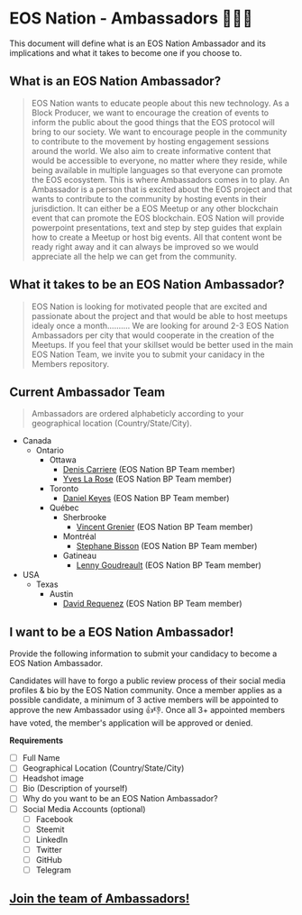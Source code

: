 # EOS Nation - Ambassadors 👨‍👧‍👦

This document will define what is an EOS Nation Ambassador and its implications and what it takes to become one if you choose to.

## What is an EOS Nation Ambassador?

> EOS Nation wants to educate people about this new technology. As a Block Producer, we want to encourage the creation of events to inform the public about the good things that the EOS protocol will bring to our society. We want to encourage people in the community to contribute to the movement by hosting engagement sessions around the world. We also aim to create informative content that would be accessible to everyone, no matter where they reside, while being available in multiple languages so that everyone can promote the EOS ecosystem. This is where Ambassadors comes in to play. An Ambassador is a person that is excited about the EOS project and that wants to contribute to the community by hosting events in their jurisdiction. It can either be a EOS Meetup or any other blockchain event that can promote the EOS blockchain. EOS Nation will provide powerpoint presentations, text and step by step guides that explain how to create a Meetup or host big events. All that content wont be ready right away and it can always be improved so we would appreciate all the help we can get from the community.

## What it takes to be an EOS Nation Ambassador?

>EOS Nation is looking for motivated people that are excited and passionate about the project and that would be able to host meetups idealy once a month.......... We are looking for around 2-3 EOS Nation Ambassadors per city that would cooperate in the creation of the Meetups. If you feel that your skillset would be better used in the main EOS Nation Team, we invite you to submit your canidacy in the Members repository. 
 
## Current Ambassador Team

> Ambassadors are ordered alphabeticly according to your geographical location (Country/State/City).

- Canada
  - Ontario
    - Ottawa
      - [Denis Carriere](members.md#denis-carriere) (EOS Nation BP Team member)
      - [Yves La Rose](members.md#yves-la-rose) (EOS Nation BP Team member)
    - Toronto
      - [Daniel Keyes](members.md#daniel-keyes) (EOS Nation BP Team member)
    - Québec
      - Sherbrooke
        - [Vincent Grenier](members.md#vincent-grenier) (EOS Nation BP Team member)
      - Montréal
        - [Stephane Bisson](members.md#stephane-bisson) (EOS Nation BP Team member)
      - Gatineau 
        - [Lenny Goudreault](members.md#lenny-goudreault) (EOS Nation BP Team member)
- USA
  - Texas
    - Austin
      - [David Requenez](members.md#david-requenez) (EOS Nation BP Team member)


## I want to be a EOS Nation Ambassador!

Provide the following information to submit your candidacy to become a EOS Nation Ambassador.

Candidates will have to forgo a public review process of their social media profiles & bio by the EOS Nation community. Once a member applies as a possible candidate, a minimum of 3 active members will be appointed to approve the new Ambassador using 👍👎. Once all 3+ appointed members have voted, the member's application will be approved or denied.

**Requirements**

- [ ] Full Name
- [ ] Geographical Location (Country/State/City)
- [ ] Headshot image
- [ ] Bio (Description of yourself)
- [ ] Why do you want to be an EOS Nation Ambassador?
- [ ] Social Media Accounts (optional)
  - [ ] Facebook
  - [ ] Steemit
  - [ ] LinkedIn
  - [ ] Twitter
  - [ ] GitHub
  - [ ] Telegram
  
## **[Join the team of Ambassadors!](https://github.com/EOS-Nation/Ambassadors/issues/new)**
